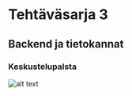 # Tehtäväsarja 3
## Backend ja tietokannat

### Keskustelupalsta

![alt text](./images/screenshot.png)

